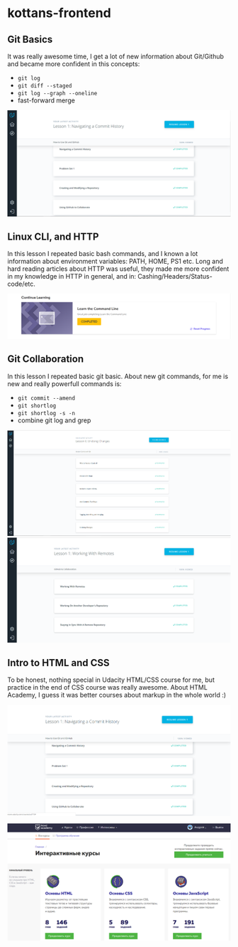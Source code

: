 # kottans-frontend

## Git Basics

It was really awesome time, I get a lot of new information
about Git/Github and became more confident in this concepts:

 - `git log` 
 - `git diff --staged`
 - `git log --graph --oneline`
 -  fast-forward merge

![git basics screenshot](task_git_basics/screenshot-task_0.png)



## Linux CLI, and HTTP

In this lesson I repeated basic bash commands, and I known a lot information about environment variables: PATH, HOME, PS1 etc. Long and hard reading articles about HTTP was useful, they made me more confident in my knowledge in HTTP in general, and in: Cashing/Headers/Status-code/etc.

![task_linux_cli screenshot for task 1](task_linux_cli/screenshot-task_1.png)



## Git Collaboration

In this lesson I repeated basic git basic. About new git commands, for me is new and really powerfull commands is:

 - `git commit --amend` 
 - `git shortlog`
 - `git shortlog -s -n`
 -  combine git log and grep


![task_git_collaboration screenshot for task 2-1](task_git_collaboration/screenshot-task_2-1.png)
![task_git_collaboration screenshot for task 2-2](task_git_collaboration/screenshot-task_2-2.png)



## Intro to HTML and CSS

To be honest, nothing special in Udacity HTML/CSS course for me, 
but practice in the end of CSS course was really awesome. About HTML Academy, I guess it was better courses about markup in the whole world :)

![html and css intro screenshot for task 3-1](task_git_html_css_intro/screenshot-task_3-1.png)

![html and css intro screenshot for task 3-2](task_git_html_css_intro/screenshot-task_3-2.png)

